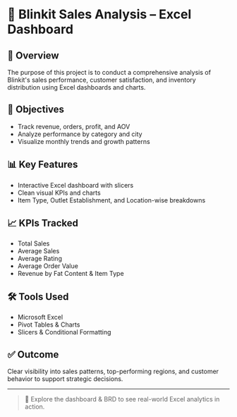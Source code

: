 # 🛒 Blinkit Sales Analysis – Excel Dashboard

## 📌 Overview
The purpose of this project is to conduct a comprehensive analysis of Blinkit's sales performance, customer satisfaction, and inventory distribution using Excel dashboards and charts.

## 🎯 Objectives
- Track revenue, orders, profit, and AOV
- Analyze performance by category and city
- Visualize monthly trends and growth patterns

## 📊 Key Features
- Interactive Excel dashboard with slicers
- Clean visual KPIs and charts
- Item Type, Outlet Establishment, and Location-wise breakdowns

## 📈 KPIs Tracked
- Total Sales 
- Average Sales  
- Average Rating  
- Average Order Value  
- Revenue by Fat Content & Item Type

## 🛠 Tools Used
- Microsoft Excel  
- Pivot Tables & Charts  
- Slicers & Conditional Formatting  

## ✅ Outcome
Clear visibility into sales patterns, top-performing regions, and customer behavior to support strategic decisions.

---

> 💼 Explore the dashboard & BRD to see real-world Excel analytics in action.
